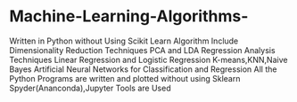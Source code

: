 # Machine-Learning-Algorithms-
Written in Python without Using Scikit Learn
Algorithm Include Dimensionality Reduction Techniques PCA and LDA
Regression Analysis Techniques Linear Regression and Logistic Regression
K-means,KNN,Naive Bayes
Artificial Neural Networks for Classification and Regression
All the Python Programs are written and plotted without using Sklearn 
Spyder(Ananconda),Jupyter Tools are Used
